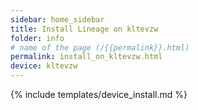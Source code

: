 ```yaml
---
sidebar: home_sidebar
title: Install Lineage on kltevzw
folder: info
# name of the page (/{{permalink}}.html)
permalink: install_on_kltevzw.html
device: kltevzw
---
```

{% include templates/device_install.md %}
